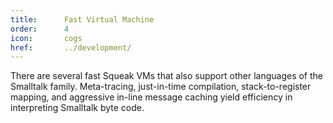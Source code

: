 ```yaml
---
title:      Fast Virtual Machine
order:      4
icon:       cogs
href:       ../development/
---
```

There are several fast Squeak VMs that also support other languages of the Smalltalk family. Meta-tracing, just-in-time compilation, stack-to-register mapping, and aggressive in-line message caching yield efficiency in interpreting Smalltalk byte code.
